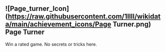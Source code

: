 ## ![Page_turner_Icon](https://raw.githubusercontent.com/1IlIl/wikidata/main/achievement_icons/Page Turner.png) Page Turner





Win a rated game. No secrets or tricks here.

